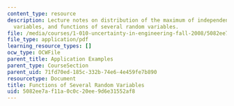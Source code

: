 ```yaml
---
content_type: resource
description: Lecture notes on distribution of the maximum of independent identically-distributed
  variables, and functions of several random variables.
file: /media/courses/1-010-uncertainty-in-engineering-fall-2008/5082ee7af11a0c0c20ee9d6e31552af8_app_11.pdf
file_type: application/pdf
learning_resource_types: []
ocw_type: OCWFile
parent_title: Application Examples
parent_type: CourseSection
parent_uid: 71fd70ed-185c-332b-74e6-4e459fe7b890
resourcetype: Document
title: Functions of Several Random Variables
uid: 5082ee7a-f11a-0c0c-20ee-9d6e31552af8
---
```


